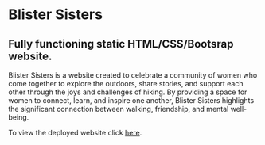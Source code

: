 # Blister Sisters

## Fully functioning static HTML/CSS/Bootsrap website.

Blister Sisters is a website created to celebrate a community of women who come together to explore the outdoors, share stories, and support each other through the joys and challenges of hiking. By providing a space for women to connect, learn, and inspire one another, Blister Sisters highlights the significant connection between walking, friendship, and mental well-being.

To view the deployed website click [here](https://your-link-will-go-here.com).